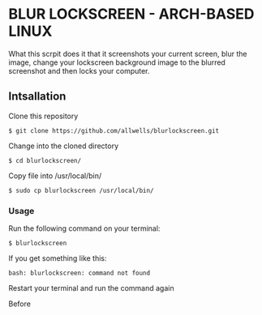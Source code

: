 # BLUR LOCKSCREEN - ARCH-BASED LINUX

What this scrpit does it that it screenshots your current screen, blur the image, change your lockscreen background image to the blurred screenshot and then locks your computer.

## Intsallation

Clone this repository

    $ git clone https://github.com/allwells/blurlockscreen.git

Change into the cloned directory

    $ cd blurlockscreen/

Copy file into /usr/local/bin/

    $ sudo cp blurlockscreen /usr/local/bin/

### Usage

Run the following command on your terminal:

    $ blurlockscreen

If you get something like this:

    bash: blurlockscreen: command not found

Restart your terminal and run the command again

Before 
